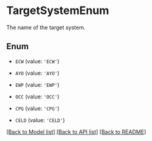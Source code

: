 # TargetSystemEnum

The name of the target system.

## Enum

* `ECW` (value: `'ECW'`)

* `AYO` (value: `'AYO'`)

* `EWP` (value: `'EWP'`)

* `OCC` (value: `'OCC'`)

* `CPG` (value: `'CPG'`)

* `CELD` (value: `'CELD'`)

[[Back to Model list]](../README.md#documentation-for-models) [[Back to API list]](../README.md#documentation-for-api-endpoints) [[Back to README]](../README.md)


